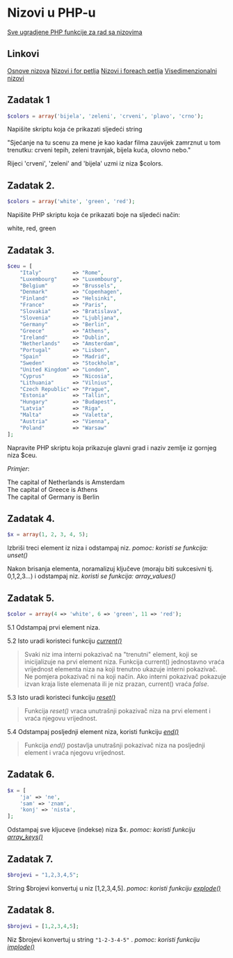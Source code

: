 # Nizovi u PHP-u

[Sve ugradjene PHP funkcije za rad sa nizovima](https://www.php.net/manual/en/ref.array.php)

## Linkovi

[Osnove nizova](https://github.com/nebojsac/prakticno-programiranje/blob/master/poglavlja/osnove-nizova.md)
[Nizovi i for petlja](https://github.com/nebojsac/prakticno-programiranje/blob/master/poglavlja/napredniji-rad-sa-nizovima.md#nizovi-i-for-petlja)
[Nizovi i foreach petlja](https://github.com/nebojsac/prakticno-programiranje/blob/master/poglavlja/napredniji-rad-sa-nizovima.md#nizovi-i-foreach-petlja)
[Visedimenzionalni nizovi](https://github.com/nebojsac/prakticno-programiranje/blob/master/poglavlja/napredniji-rad-sa-nizovima.md#vi%C5%A1edimenzionalni-nizovi)

## Zadatak 1

```php
$colors = array('bijela', 'zeleni', 'crveni', 'plavo', 'crno');
```

Napišite skriptu koja će prikazati sljedeći string

"Sjećanje na tu scenu za mene je kao kadar filma zauvijek zamrznut u tom trenutku: crveni tepih, zeleni travnjak, bijela kuća, olovno nebo."

Rijeci 'crveni', 'zeleni' and 'bijela' uzmi iz niza $colors.


## Zadatak 2.

```php
$colors = array('white', 'green', 'red');
```

Napišite PHP skriptu koja će prikazati boje na sljedeći način:

white, red, green

## Zadatak 3.

```php
$ceu = [
    "Italy"          => "Rome",
    "Luxembourg"     => "Luxembourg",
    "Belgium"        => "Brussels",
    "Denmark"        => "Copenhagen",
    "Finland"        => "Helsinki",
    "France"         => "Paris",
    "Slovakia"       => "Bratislava",
    "Slovenia"       => "Ljubljana",
    "Germany"        => "Berlin",
    "Greece"         => "Athens",
    "Ireland"        => "Dublin",
    "Netherlands"    => "Amsterdam",
    "Portugal"       => "Lisbon",
    "Spain"          => "Madrid",
    "Sweden"         => "Stockholm",
    "United Kingdom" => "London",
    "Cyprus"         => "Nicosia",
    "Lithuania"      => "Vilnius",
    "Czech Republic" => "Prague",
    "Estonia"        => "Tallin",
    "Hungary"        => "Budapest",
    "Latvia"         => "Riga",
    "Malta"          => "Valetta",
    "Austria"        => "Vienna",
    "Poland"         => "Warsaw"
];
```
Napravite PHP skriptu koja prikazuje glavni grad i naziv zemlje iz gornjeg niza $ceu.

*Primjer*:

The capital of Netherlands is Amsterdam\
The capital of Greece is Athens\
The capital of Germany is Berlin

## Zadatak 4.

```php
$x = array(1, 2, 3, 4, 5);
```

Izbriši treci element iz niza i odstampaj niz. *pomoc: koristi se funkcija: unset()*

Nakon brisanja elementa, noramalizuj ključeve (moraju biti sukcesivni tj. 0,1,2,3...) i odstampaj niz. *koristi se funkcija: array_values()*


## Zadatak 5.

```php
$color = array(4 => 'white', 6 => 'green', 11 => 'red');
```

5.1 Odstampaj prvi element niza.

5.2 Isto uradi koristeci funkciju *[current()](https://www.php.net/manual/en/function.current.php)*

> Svaki niz ima interni pokazivač na "trenutni" element, koji se inicijalizuje na prvi element niza.
> Funkcija current() jednostavno vraća vrijednost elementa niza na koji trenutno ukazuje interni pokazivač. Ne pomjera pokazivač ni na koji način. Ako interni pokazivač pokazuje izvan kraja liste elemenata ili je niz prazan, current() vraća *false*.

5.3 Isto uradi koristeci funkciju *[reset()](https://www.php.net/manual/en/function.reset.php)*

> Funkcija *reset()* vraca unutrašnji pokazivač niza na prvi element i vraća njegovu vrijednost.

5.4 Odstampaj posljednji element niza, koristi funkciju *[end()](https://www.php.net/manual/en/function.end.php)*

> Funkcija *end()* postavlja unutrašnji pokazivač niza na posljednji element i vraća njegovu vrijednost.

## Zadatak 6.

```php
$x = [
    'ja' => 'ne',
    'sam' => 'znam',
    'konj' => 'nista',
];
```

Odstampaj sve kljuceve (indekse) niza $x. *pomoc: koristi funkciju [array_keys()](https://www.php.net/manual/en/function.array_keys.php)*

## Zadatak 7.

```php
$brojevi = "1,2,3,4,5";
```

String $brojevi konvertuj u niz [1,2,3,4,5]. *pomoc: koristi funkciju [explode()](https://www.php.net/manual/en/function.explode.php)*

## Zadatak 8.

```php
$brojevi = [1,2,3,4,5];
```

Niz $brojevi konvertuj u string `"1-2-3-4-5"` . *pomoc: koristi funkciju [implode()](https://www.php.net/manual/en/function.implode.php)*
